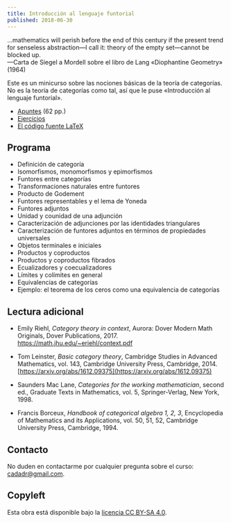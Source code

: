```yaml
---
title: Introducción al lenguaje funtorial
published: 2018-06-30
---
```


<p class="epigraph">...mathematics will perish before the end of this century if
the present trend for senseless abstraction—I call it: theory of the empty
set—cannot be blocked up.<br>
—Carta de Siegel a Mordell sobre el libro de Lang «Diophantine Geometry» (1964)</p>

Este es un minicurso sobre las nociones básicas de la teoría de categorías.
No es la teoría de categorías como tal, así que le puse
«Introducción al lenguaje funtorial».

* <a href="categorias.pdf" class="pdf-link">Apuntes</a> (62 pp.)
* <a href="tarea-categorias.pdf" class="pdf-link">Ejercicios</a>
* <a href="https://github.com/alexey-beshenov/notas-san-salvador/tree/master/categorias" class="git-link">El código fuente LaTeX</a>


## Programa

* Definición de categoría
* Isomorfismos, monomorfismos y epimorfismos
* Funtores entre categorías
* Transformaciones naturales entre funtores
* Producto de Godement
* Funtores representables y el lema de Yoneda
* Funtores adjuntos
* Unidad y counidad de una adjunción
* Caracterización de adjunciones por las identidades triangulares
* Caracterización de funtores adjuntos en términos de propiedades universales
* Objetos terminales e iniciales
* Productos y coproductos
* Productos y coproductos fibrados
* Ecualizadores y coecualizadores
* Límites y colímites en general
* Equivalencias de categorías
* Ejemplo: el teorema de los ceros como una equivalencia de categorías


## Lectura adicional

* Emily Riehl, *Category theory in context*,
  Aurora: Dover Modern Math Originals, Dover Publications, 2017.<br>
  <a href="https://math.jhu.edu/~eriehl/context.pdf" class="pdf-link">https://math.jhu.edu/~eriehl/context.pdf</a>

* Tom Leinster, *Basic category theory*,
  Cambridge Studies in Advanced Mathematics, vol. 143,
  Cambridge University Press, Cambridge, 2014.<br>
  [https://arxiv.org/abs/1612.09375](https://arxiv.org/abs/1612.09375)

* Saunders Mac Lane, *Categories for the working mathematician*,
  second ed., Graduate Texts in Mathematics, vol. 5,
  Springer-Verlag, New York, 1998.

* Francis Borceux, *Handbook of categorical algebra 1, 2, 3*,
  Encyclopedia of Mathematics and its Applications, vol. 50, 51, 52,
  Cambridge University Press, Cambridge, 1994.


## Contacto

No duden en contactarme por cualquier pregunta sobre el curso:
[cadadr@gmail.com](mailto:cadadr@gmail.com).


## Copyleft

Esta obra está disponible bajo la
[licencia CC BY-SA 4.0](https://creativecommons.org/licenses/by-sa/4.0/).
